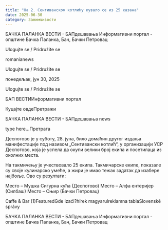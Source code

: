 ```yaml
---
title: "На 2. Сентиванском котлићу кувало се из 25 казана"
date: 2025-06-30
category: Занимљивости
---
```


БАЧКА ПАЛАНКА ВЕСТИ - БАПдешавања Информативни портал - општине Бачка Паланка, Бач, Бачки Петровац

Ulogujte se / Pridružite se

romanianews

Ulogujte se / Pridružite se

понедељак, јун 30, 2025

Ulogujte se / Pridružite se

БАП ВЕСТИИнформативни портал

Куцајте овдеПретражи

БАЧКА ПАЛАНКА ВЕСТИ - БАПдешавања news

type here...Претрага

Деспотово је у суботу, 28. јуна, било домаћин другог издања манифестације под називом „Сентивански котлић“, у организацији УСР Деспотово, која је успела да окупи велики број екипа и посетилаца из околних места.

На такмичењу је учествовало 25 екипа. Такмичарске екипе, показале су своје кулинарско умеће, а жири је имао тежак задатак да изабере најбоље.
Ово су резултати:



Место – Мушка Сигурна кућа (Деспотово)
Место – Алфа ентеријер (Силбаш)
Место – Сњир (Бачки Петровац)

Caffe & Bar (1)FeaturedGde izaći?hírek magyarulreklamna tablaSlovenské správy

БАЧКА ПАЛАНКА ВЕСТИ - БАПдешавања Информативни портал - општине Бачка Паланка, Бач, Бачки Петровац
